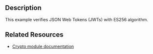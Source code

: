 ## Description
This example verifies JSON Web Tokens (JWTs) with ES256 algorithm.

## Related Resources
- [Crypto module documentation](https://techdocs.akamai.com/edgeworkers/docs/crypto)